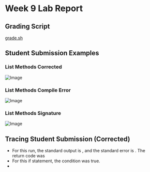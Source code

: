 # Week 9 Lab Report

## Grading Script

[grade.sh](https://jadontran.github.io/cse15l-lab-reports/lab-report-1-week-0.html)

## Student Submission Examples

### List Methods Corrected
![Image]()


### List Methods Compile Error
![Image]()



### List Methods Signature
![Image]()



## Tracing Student Submission (Corrected)


* For this run, the standard output is , and the standard error is . The return code was
* For this if statement, the condition was true.
* 